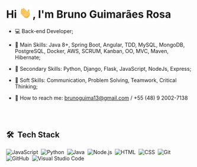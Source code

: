 <h1 align="left">Hi <img src="waving-hand-joypixels.gif" width="36px">, I'm Bruno Guimarães Rosa</h1>

- 💻 Back-end Developer;

- 📙 Main Skills: Java 8+, Spring Boot, Angular, TDD, MySQL, MongoDB, PostgreSQL, Docker, AWS, SCRUM, Kanban, OO, MVC, Maven, Hibernate;
  
- 📗 Secondary Skills: Python, Django, Flask, JavaScript, NodeJs, Express;

- 📘 Soft Skills: Communication, Problem Solving, Teamwork, Critical Thinking;

- 📩 How to reach me: brunoguima13@gmail.com / +55 (48) 9 2002-7138


<br><br>

## 🛠 &nbsp;Tech Stack

![JavaScript](https://img.shields.io/badge/-JavaScript-05122A?style=flat&logo=javascript)&nbsp;
![Python](https://img.shields.io/badge/-Python-05122A?style=flat&logo=python)&nbsp;
![Java](https://img.shields.io/badge/-Java-05122A?style=flat&logo=java)&nbsp;
![Node.js](https://img.shields.io/badge/-Node.js-05122A?style=flat&logo=node.js)&nbsp;
![HTML](https://img.shields.io/badge/-HTML-05122A?style=flat&logo=HTML5)&nbsp;
![CSS](https://img.shields.io/badge/-CSS-05122A?style=flat&logo=CSS3&logoColor=1572B6)&nbsp;
![Git](https://img.shields.io/badge/-Git-05122A?style=flat&logo=git)&nbsp;
![GitHub](https://img.shields.io/badge/-GitHub-05122A?style=flat&logo=github)&nbsp;
![Visual Studio Code](https://img.shields.io/badge/-Visual%20Studio%20Code-05122A?style=flat&logo=visual-studio-code&logoColor=007ACC)&nbsp;
